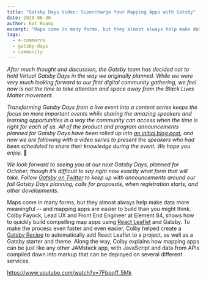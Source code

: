 ```yaml
---
title: "Gatsby Days Video: Supercharge Your Mapping Apps with Gatsby"
date: 2020-06-30
author: Kat Huang
excerpt: "Maps come in many forms, but they almost always help make data more meaningful -- and mapping apps are easier to build than you might think. Colby Fayock, Lead UX and Front End Engineer at Element 84, shows how to quickly build a compelling map application using React Leaflet and Gatsby."
tags:
  - e-commerce
  - gatsby-days
  - community
---
```


_After much thought and discussion, the Gatsby team has decided not to hold Virtual Gatsby Days in the way we originally planned. While we were very much looking forward to our first digital community gathering, we feel now is not the time to take attention and space away from the Black Lives Matter movement._

_Transforming Gatsby Days from a live event into a content series keeps the focus on more important events while sharing the amazing speakers and learning opportunities in a way the community can access when the time is right for each of us. All of the product and program announcements planned for Gatsby Days have been rolled up into [an initial blog post](/blog/2020-06-23-Reconfiguring-Gatsby-Days/), and now we are following with a video series to present the speakers who had been scheduled to share their knowledge during the event. We hope you enjoy._ 💜

_We look forward to seeing you at our next Gatsby Days, planned for October, though it’s difficult to say right now exactly what form that will take. Follow [Gatsby on Twitter](https://twitter.com/gatsbyjs) to keep up with announcements around our fall Gatsby Days planning, calls for proposals, when registration starts, and other developments._

Maps come in many forms, but they almost always help make data more meaningful -- and mapping apps are easier to build than you might think. Colby Fayock, Lead UX and Front End Engineer at Element 84, shows how to quickly build compelling map apps using [React Leaflet](https://react-leaflet.js.org/) and Gatsby. To make the process even faster and even easier, Colby helped create a [Gatsby Recipe](/docs/recipes/) to automatically add React Leaflet to a project, as well as a Gatsby starter and theme. Along the way, Colby explains how mapping apps can be just like any other JAMstack app, with JavaScript and data from APIs compiled down into markup that can be deployed on several different services.

https://www.youtube.com/watch?v=7Fbpqff_5Mk
